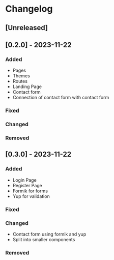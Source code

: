 # Changelog

## [Unreleased]

## [0.2.0] - 2023-11-22

### Added
- Pages
- Themes 
- Routes
- Landing Page
- Contact form
- Connection of contact form with contact form


### Fixed
### Changed
### Removed


## [0.3.0] - 2023-11-22

### Added
- Login Page
- Register Page
- Formik for forms
- Yup for validation

### Fixed
### Changed
- Contact form using formik and yup
- Split into smaller components
### Removed

